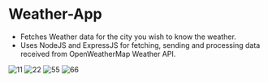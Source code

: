 # Weather-App

- Fetches Weather data for the city you wish to know the weather.
- Uses NodeJS and ExpressJS for fetching, sending and processing data received from OpenWeatherMap Weather API.

![11](https://user-images.githubusercontent.com/97447480/202904921-e30b0925-6708-4d8b-9926-df7acf3e6a7d.png)
![22](https://user-images.githubusercontent.com/97447480/202904927-ed0f9603-b73b-4e65-801b-b35839ac8e55.png)
![55](https://user-images.githubusercontent.com/97447480/202904929-da00b1be-196e-47d7-a0fa-139a06a77354.png)
![66](https://user-images.githubusercontent.com/97447480/202904931-5c15019b-df98-4075-852e-fe6265666a55.png)
